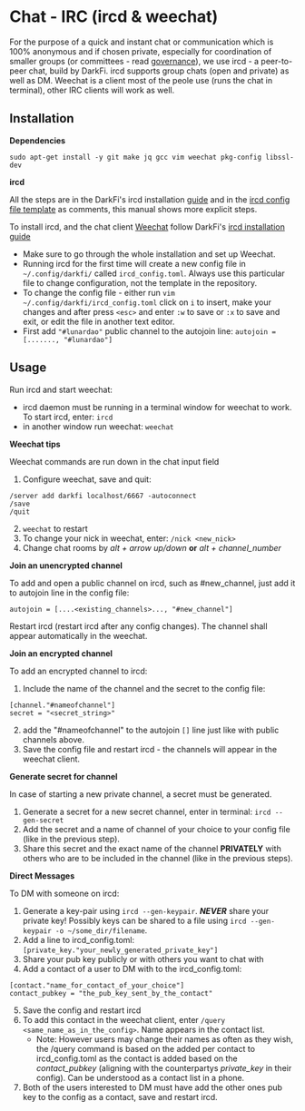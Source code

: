 # Chat - IRC (ircd & weechat)

For the purpose of a quick and instant chat or communication which is 100% anonymous and if chosen private, especially for coordination of smaller groups (or committees - read [governance](./governance.md)), we use ircd - a peer-to-peer chat, build by DarkFi. ircd supports group chats (open and private) as well as DM. Weechat is a client most of the peole use (runs the chat in terminal), other IRC clients will work as well.

## Installation

**Dependencies**

```
sudo apt-get install -y git make jq gcc vim weechat pkg-config libssl-dev
```

**ircd**

All the steps are in the DarkFi's ircd installation [guide](https://darkrenaissance.github.io/darkfi/misc/ircd/ircd.html) and in the [ircd config file template](https://github.com/darkrenaissance/darkfi/blob/master/bin/ircd/ircd_config.toml) as comments, this manual shows more explicit steps. 


To install ircd, and the chat client [Weechat](https://weechat.org/files/doc/stable/weechat_user.en.html) follow DarkFi's [ircd installation guide](https://darkrenaissance.github.io/darkfi/misc/ircd/ircd.html)

* Make sure to go through the whole installation and set up Weechat.
* Running ircd for the first time will create a new config file in `~/.config/darkfi/` called `ircd_config.toml`. Always use this particular file to change configuration, not the template in the repository.
* To change the config file - either run `vim ~/.config/darkfi/ircd_config.toml` click on `i` to insert, make your changes and after press `<esc>` and enter `:w` to save or `:x` to save and exit, or edit the file in another text editor.
* First add `"#lunardao"` public channel to the autojoin line: `autojoin = [......., "#lunardao"]`

## Usage

Run ircd and start weechat:

* ircd daemon must be running in a terminal window for weechat to work. To start ircd, enter: `ircd`
* in another window run weechat: `weechat`

**Weechat tips**

Weechat commands are run down in the chat input field

1. Configure weechat, save and quit:
```
/server add darkfi localhost/6667 -autoconnect
/save
/quit
```
2. `weechat` to restart
3. To change your nick in weechat, enter:
`/nick <new_nick>`
4. Change chat rooms by *alt + arrow up/down* **or** *alt + channel_number*

**Join an unencrypted channel**

To add and open a public channel on ircd, such as #new_channel, just add it to autojoin line in the config file:

`autojoin = [....<existing_channels>..., "#new_channel"]`

Restart ircd (restart ircd after any config changes). The channel shall appear automatically in the weechat.

**Join an encrypted channel**

To add an encrypted channel to ircd:

1. Include the name of the channel and the secret to the config file:

```
[channel."#nameofchannel"]
secret = "<secret_string>"
```

2. add the "#nameofchannel" to the autojoin `[]` line just like with public channels above. 
3. Save the config file and restart ircd - the channels will appear in the weechat client.

**Generate secret for channel**

In case of starting a new private channel, a secret must be generated.

1. Generate a secret for a new secret channel, enter in terminal: `ircd --gen-secret`
2. Add the secret and a name of channel of your choice to your config file (like in the previous step).
3. Share this secret and the exact name of the channel **PRIVATELY** with others who are to be included in the channel (like in the previous steps).

**Direct Messages**

To DM with someone on ircd:

1. Generate a key-pair using `ircd --gen-keypair`. ***NEVER*** share your private key! Possibly keys can be shared to a file using `ircd --gen-keypair -o ~/some_dir/filename`. 
2. Add a line to ircd_config.toml: `[private_key."your_newly_generated_private_key"]`
3. Share your pub key publicly or with others you want to chat with
4. Add a contact of a user to DM with to the ircd_config.toml:
```
[contact."name_for_contact_of_your_choice"]
contact_pubkey = "the_pub_key_sent_by_the_contact" 
```
5. Save the config and restart ircd
6. To add this contact in the weechat client, enter `/query <same_name_as_in_the_config>`. Name appears in the contact list.
	- Note: However users may change their names as often as they wish, the /query <name> command is based on the <name> added per contact to ircd_config.toml as the contact is added based on the *contact_pubkey* (aligning with the counterpartys *private_key* in their config). Can be understood as a contact list in a phone.
7. Both of the users interested to DM must have add the other ones pub key to the config as a contact, save and restart ircd.
